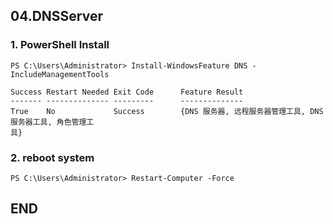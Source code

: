 ## 04.DNSServer

### 1. PowerShell Install
````
PS C:\Users\Administrator> Install-WindowsFeature DNS -IncludeManagementTools

Success Restart Needed Exit Code      Feature Result
------- -------------- ---------      --------------
True    No             Success        {DNS 服务器, 远程服务器管理工具, DNS 服务器工具, 角色管理工 
具}
````

### 2. reboot system
````
PS C:\Users\Administrator> Restart-Computer -Force 
````

## END